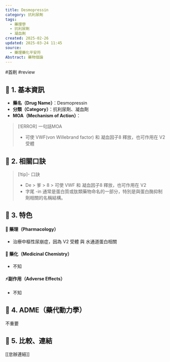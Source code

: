```yaml
---
title: Desmopressin
category: 抗利尿劑
tags:
  - 藥理學
  - 抗利尿劑
  - 凝血劑
created: 2025-02-26
updated: 2025-03-24 11:45
source:
  - 藥理藥化平安符
Abstract: 藥物個論
---
```

#首刷 #review 
## 🔹 1. 基本資訊
- **藥名（Drug Name）**：Desmopressin
- **分類（Category）**：抗利尿劑、凝血劑
- **MOA（Mechanism of Action）**：
> [!ERROR] 一句話MOA
> -  可使 VWF(von Willebrand factor) 和 凝血因子8 釋放，也可作用在 V2 受體

## 🔹 2. 相關口訣
> [!tip]- 口訣
> - De > 爹 > 8 > 可使 VWF 和 凝血因子8 釋放，也可作用在 V2
> - 字尾 -in 通常是蛋白質或肽類藥物命名的一部分，特別是與蛋白酶抑制劑相關的名稱結構。

## 🔹 3. 特色
#### 🧪 藥理（Pharmacology）

- 治療中樞性尿崩症，因為 V2 受體 與 水通道蛋白相關

#### 🧬 藥化（Medicinal Chemistry）

- 不知

#### ⚡副作用（Adverse Effects）
- 不知


## 🔹 4. ADME（藥代動力學）
 不重要
## 🔹 5. 比較、連結

[[怠辦連結]]